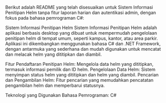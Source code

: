 
Berikut adalah README yang telah disesuaikan untuk Sistem Informasi Penitipan Helm tanpa fitur laporan harian dan autentikasi admin, dengan fokus pada bahasa pemrograman C#:

Sistem Informasi Penitipan Helm
Sistem Informasi Penitipan Helm adalah aplikasi berbasis desktop yang dibuat untuk mempermudah pengelolaan penitipan helm di tempat umum, seperti kampus, kantor, atau area parkir. Aplikasi ini dikembangkan menggunakan bahasa C# dan .NET Framework, dengan antarmuka yang sederhana dan mudah digunakan untuk mencatat dan melacak helm yang dititipkan dan diambil.

Fitur
Pendaftaran Penitipan Helm: Mengelola data helm yang dititipkan, termasuk informasi pemilik dan ID helm.
Pengelolaan Data Helm: Sistem menyimpan status helm yang dititipkan dan helm yang diambil.
Pencarian dan Pengambilan Helm: Fitur pencarian yang memudahkan pencatatan pengambilan helm dan memperbarui statusnya.


Teknologi yang Digunakan
Bahasa Pemrograman: C#
